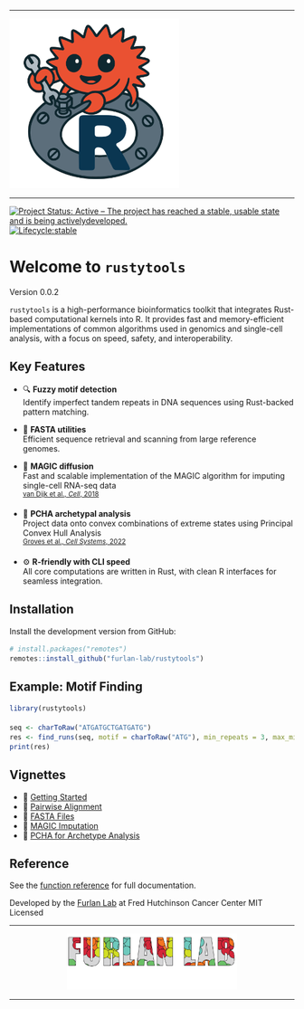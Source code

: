 <hr>
<p align="left"><img src="man/figures/rustytools.png" alt="" width="300"></a></p>
<hr>

[![Project Status: Active – The project has reached a stable, usable state and is being activelydeveloped.](https://www.repostatus.org/badges/latest/active.svg)](https://www.repostatus.org/#active)
[![Lifecycle:stable](https://img.shields.io/badge/lifecycle-stable-brightgreen.svg)](https://lifecycle.r-lib.org/articles/stages.html)


# Welcome to `rustytools`

Version 0.0.2

`rustytools` is a high-performance bioinformatics toolkit that integrates Rust-based computational kernels into R. It provides fast and memory-efficient implementations of common algorithms used in genomics and single-cell analysis, with a focus on speed, safety, and interoperability.

## Key Features

- 🔍 **Fuzzy motif detection**  
  Identify imperfect tandem repeats in DNA sequences using Rust-backed pattern matching.

- 🧬 **FASTA utilities**  
  Efficient sequence retrieval and scanning from large reference genomes.

- 🧠 **MAGIC diffusion**  
  Fast and scalable implementation of the MAGIC algorithm for imputing single-cell RNA-seq data  
  <sup>[van Dijk et al., *Cell*, 2018](https://www.cell.com/cell/fulltext/S0092-8674(18)30724-4)</sup>

- 🧱 **PCHA archetypal analysis**  
  Project data onto convex combinations of extreme states using Principal Convex Hull Analysis  
  <sup>[Groves et al., *Cell Systems*, 2022](https://www.cell.com/cell-systems/fulltext/S2405-4712(22)00313-1)</sup>

- ⚙️ **R-friendly with CLI speed**  
  All core computations are written in Rust, with clean R interfaces for seamless integration.

## Installation

Install the development version from GitHub:

```r
# install.packages("remotes")
remotes::install_github("furlan-lab/rustytools")
````

## Example: Motif Finding

```r
library(rustytools)

seq <- charToRaw("ATGATGCTGATGATG")
res <- find_runs(seq, motif = charToRaw("ATG"), min_repeats = 3, max_mismatches = 1)
print(res)
```

## Vignettes

* 📘 [Getting Started](https://furlan-lab.github.io/rustytools/articles/introduction.html)
* 🔁 [Pairwise Alignment](https://furlan-lab.github.io/rustytools/articles/seqAlign.html)
* 🧬 [FASTA Files](https://furlan-lab.github.io/rustytools/articles/getConsensus.html)
* 🧠 [MAGIC Imputation](https://furlan-lab.github.io/rustytools/articles/magic.html)
* 🧱 [PCHA for Archetype Analysis](https://furlan-lab.github.io/rustytools/articles/pcha.html)

## Reference

See the [function reference](https://furlan-lab.github.io/rustytools/reference/index.html) for full documentation.

Developed by the [Furlan Lab](https://furlan-lab.github.io/) at Fred Hutchinson Cancer Center
MIT Licensed

<hr>
<p align="center"><img src="man/figures/furlan_lab_logo.png" alt="" width="300"></a></p>
</hr>

---
